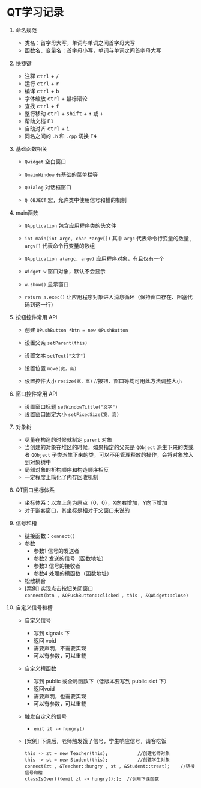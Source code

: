 # QT学习记录
1. 命名规范
    - 类名：首字母大写，单词与单词之间首字母大写
    - 函数名、变量名：首字母小写，单词与单词之间首字母大写

2. 快捷键
    - 注释 <kbd>ctrl</kbd> + <kbd>/</kbd>
    - 运行 <kbd>ctrl</kbd> + <kbd>r</kbd>
    - 编译 <kbd>ctrl</kbd> + <kbd>b</kbd>
    - 字体缩放 <kbd>ctrl</kbd> + <kbd>鼠标滚轮</kbd>
    - 查找 <kbd>ctrl</kbd> + <kbd>f</kbd>
    - 整行移动 <kbd>ctrl</kbd> + <kbd>shift</kbd> + <kbd>↑</kbd> 或 <kbd>↓</kbd>
    - 帮助文档 <kbd>F1</kbd>
    - 自动对齐 <kbd>ctrl</kbd> + <kbd>i</kbd>
    - 同名之间的 `.h` 和 `.cpp` 切换 <kbd>F4</kbd>

3. 基础函数相关
    - `Qwidget` 空白窗口
    - `QmainWindow` 有基础的菜单栏等
    - `QDialog` 对话框窗口

    - `Q_OBJECT` 宏，允许类中使用信号和槽的机制

4. main函数
    - `QApplication` 包含应用程序类的头文件

    - `int main(int argc, char *argv[])` 其中 `argc` 代表命令行变量的数量 ,  `argv[]` 代表命令行变量的数组
    - `QApplication a(argc, argv)` 应用程序对象，有且仅有一个
    - `Widget w` 窗口对象，默认不会显示
    - `w.show()` 显示窗口
    - `return a.exec()` 让应用程序对象进入消息循环（保持窗口存在、阻塞代码到这一行）

5. 按钮控件常用 API
    - 创建 `QPushButton *btn = new QPushButton`

    - 设置父亲 `setParent(this)`
    - 设置文本 `setText("文字")`
    - 设置位置 `move(宽，高)`
    - 设置控件大小 `resize(宽，高)`     //按钮、窗口等均可用此方法调整大小

6. 窗口控件常用 API
    - 设置窗口标题 `setWindowTittle("文字")`
    - 设置窗口固定大小 `setFixedSize(宽，高)`

7. 对象树
    - 尽量在构造的时候就制定 `parent` 对象
    - 当创建的对象在堆区的时候，如果指定的父亲是 `QObject` 派生下来的类或者 `QObject` 子类派生下来的类，可以不用管理释放的操作，会将对象放入到对象树中
    - 局部对象的析构顺序和构造顺序相反
    - 一定程度上简化了内存回收机制

8. QT窗口坐标体系
    - 坐标体系：以左上角为原点（0，0），X向右增加，Y向下增加
    - 对于嵌套窗口，其坐标是相对于父窗口来说的

9. 信号和槽
    - 链接函数：`connect()`
    - 参数
        - 参数1  信号的发送者
        - 参数2  发送的信号（函数地址）
        - 参数3  信号的接收者
        - 参数4  处理的槽函数（函数地址）
    - 松散耦合
    - [案例] 实现点击按钮关闭窗口  
		`connect(btn , &QPushButton::clicked , this , &QWidget::close)`
	
10. 自定义信号和槽
    - 自定义信号
        - 写到 signals 下
        - 返回 void
        - 需要声明，不需要实现
        - 可以有参数，可以重载
        
    - 自定义槽函数
        - 写到 public 或全局函数下（低版本要写到 public slot 下）
        - 返回void
        - 需要声明，也需要实现
        - 可以有参数，可以重载
        
    - 触发自定义的信号
        - `emit zt -> hungry()`
        
    - [案例] 下课后，老师触发饿了信号，学生响应信号，请客吃饭
    
      ```
      this -> zt = new Teacher(this);			//创建老师对象
      this -> st = new Student(this);			//创建学生对象
      connect(zt , &Teacher::hungry , st , &Student::treat);	//链接信号和槽
      classIsOver(){emit zt -> hungry();};	//调用下课函数
      ```
    
      